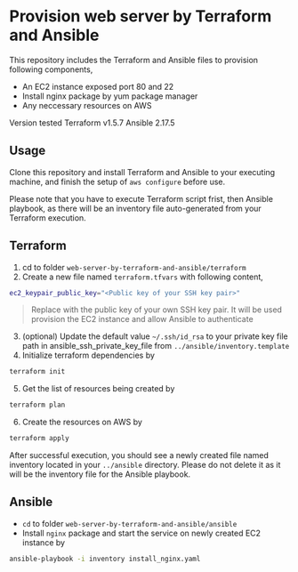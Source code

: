 # Provision web server by Terraform and Ansible

 This repository includes the Terraform and Ansible files to provision following components,

- An EC2 instance exposed port 80 and 22
- Install nginx package by yum package manager
- Any neccessary resources on AWS
  
Version tested
Terraform v1.5.7
Ansible 2.17.5
## Usage
Clone this repository and install Terraform and Ansible to your executing machine, and finish the setup of `aws configure` before use.

Please note that you have to execute Terraform script frist, then Ansible playbook, as there will be an inventory file auto-generated from your Terraform execution.

## Terraform
1. cd to folder `web-server-by-terraform-and-ansible/terraform`
2. Create a new file named `terraform.tfvars` with following content,
```bash
ec2_keypair_public_key="<Public key of your SSH key pair>"
```

>  Replace <Public key of your SSH key pair> with the public key of your own SSH key pair.
>  It will be used provision the EC2 instance and allow Ansible to authenticate

3. (optional) Update the default value `~/.ssh/id_rsa` to your private key file path in ansible_ssh_private_key_file from `../ansible/inventory.template`
4. Initialize terraform dependencies by
```bash
terraform init
```
5. Get the list of resources being created by
```bash
terraform plan
```
6. Create the resources on AWS by
```bash
terraform apply
```
After successful execution, you should see a newly created file named inventory located in your `../ansible` directory. Please do not delete it as it will be the inventory file for the Ansible playbook.

## Ansible
- `cd` to folder `web-server-by-terraform-and-ansible/ansible`
- Install `nginx` package and start the service on newly created EC2 instance by
```bash
ansible-playbook -i inventory install_nginx.yaml
```
